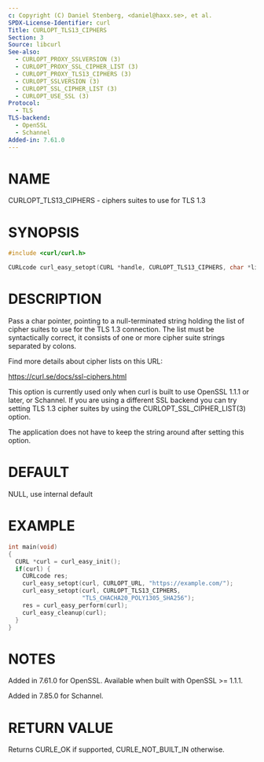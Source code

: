 ```yaml
---
c: Copyright (C) Daniel Stenberg, <daniel@haxx.se>, et al.
SPDX-License-Identifier: curl
Title: CURLOPT_TLS13_CIPHERS
Section: 3
Source: libcurl
See-also:
  - CURLOPT_PROXY_SSLVERSION (3)
  - CURLOPT_PROXY_SSL_CIPHER_LIST (3)
  - CURLOPT_PROXY_TLS13_CIPHERS (3)
  - CURLOPT_SSLVERSION (3)
  - CURLOPT_SSL_CIPHER_LIST (3)
  - CURLOPT_USE_SSL (3)
Protocol:
  - TLS
TLS-backend:
  - OpenSSL
  - Schannel
Added-in: 7.61.0
---
```


# NAME

CURLOPT_TLS13_CIPHERS - ciphers suites to use for TLS 1.3

# SYNOPSIS

~~~c
#include <curl/curl.h>

CURLcode curl_easy_setopt(CURL *handle, CURLOPT_TLS13_CIPHERS, char *list);
~~~

# DESCRIPTION

Pass a char pointer, pointing to a null-terminated string holding the list of
cipher suites to use for the TLS 1.3 connection. The list must be
syntactically correct, it consists of one or more cipher suite strings
separated by colons.

Find more details about cipher lists on this URL:

 https://curl.se/docs/ssl-ciphers.html

This option is currently used only when curl is built to use OpenSSL 1.1.1 or
later, or Schannel. If you are using a different SSL backend you can try
setting TLS 1.3 cipher suites by using the CURLOPT_SSL_CIPHER_LIST(3)
option.

The application does not have to keep the string around after setting this
option.

# DEFAULT

NULL, use internal default

# EXAMPLE

~~~c
int main(void)
{
  CURL *curl = curl_easy_init();
  if(curl) {
    CURLcode res;
    curl_easy_setopt(curl, CURLOPT_URL, "https://example.com/");
    curl_easy_setopt(curl, CURLOPT_TLS13_CIPHERS,
                     "TLS_CHACHA20_POLY1305_SHA256");
    res = curl_easy_perform(curl);
    curl_easy_cleanup(curl);
  }
}
~~~

# NOTES

Added in 7.61.0 for OpenSSL. Available when built with OpenSSL \>= 1.1.1.

Added in 7.85.0 for Schannel.

# RETURN VALUE

Returns CURLE_OK if supported, CURLE_NOT_BUILT_IN otherwise.
